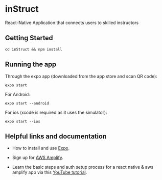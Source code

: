 # inStruct
React-Native Application that connects users to skilled instructors

## Getting Started
``` 
cd inStruct && npm install
```

## Running the app
Through the expo app (downloaded from the app store and scan QR code):
```
expo start
```

For Android:
```
expo start --android
```

For ios (xcode is required as it uses the simulator):
```
expo start --ios
```

## Helpful links and documentation
- How to install and use [Expo](https://docs.expo.io/).

- Sign up for [AWS Amplify](https://aws.amazon.com/amplify/).

- Learn the basic steps and auth setup process for a react native & aws amplify app via this [YouTube tutorial](https://www.youtube.com/watch?v=4uP9QlFGw5A).



